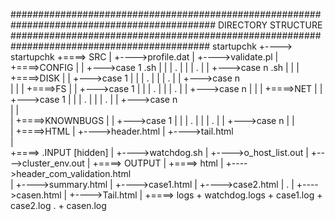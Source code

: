 






#############################################################################################
DIRECTORY STRUCTURE
############################################################################################
startupchk
         +----> startupchk 
		 +====> SRC
   		 |        +---->profile.dat
  		 |	  +---->validate.pl
		 |	  +====>CONFIG
                 |        |        +--->case 1  <ID>.sh
                 |        |        |     .
		 |	  |	   |     . 
		 |	  |	   +--->case n  <ID>.sh
		 |	  |
		 |	  +====>DISK
        	 |        |        +--->case 1
        	 |        |        |     .
		 |	  |	   |     .
		 |	  | 	   +--->case n				  
		 |	  |
		 |	  +====>FS
	         |        |   	   +--->case 1
        	 |        |        |     .
		 |	  |        |     .
		 |	  |	   +--->case n
		 |	  |
		 | 	  +====>NET
	         |        |        +--->case 1
        	 |        |        |     .
		 |	  |	   |     .
		 |	  |	   +--->case n				  
		 |	  | 		  
		 |	  +====>KNOWNBUGS
	         |        |        +--->case 1
        	 |        |        |     .
		 |	  |	   |     .
		 |	  |	   +--->case n
		 |	  |   		   
		 |	  +====>HTML
		 |	           +---->header.html
		 |		   +---->tail.html				
		 |									
	         +====> .INPUT<TIMESTAMP> [hidden]
		 |        +---->watchdog.sh
		 | 	  +---->o_host_list.out
	         |        +---->cluster_env.out
		 |
        	 +====> OUTPUT<TIMESTAMP>
                	  |
		          +====> html
			  |	  +---->header_com_validation.html		 
			  |       +---->summary.html
			  |	  +----><ID>case1.html
			  |	  +----><ID>case2.html
			  |	  .
			  |	  +----><ID>casen.html
			  |	  +---->Tail.html
			  |
			  +====> logs
				  + watchdog.logs
				  + <ID>case1.log
                         	  + <ID>case2.log
                                  .
                                  + <ID>casen.log


